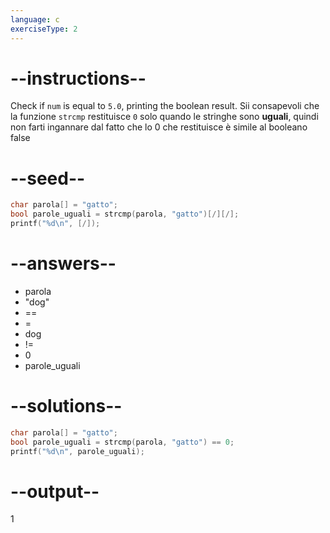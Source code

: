 ```yaml
---
language: c
exerciseType: 2
---
```


# --instructions--

Check if `num` is equal to `5.0`, printing the boolean result.
Sii consapevoli che la funzione `strcmp` restituisce `0` solo quando le stringhe sono **uguali**, quindi non farti ingannare dal fatto che lo 0 che restituisce è simile al booleano false

# --seed--

```c
char parola[] = "gatto";
bool parole_uguali = strcmp(parola, "gatto")[/][/];
printf("%d\n", [/]);
```

# --answers--

- parola
- "dog"
-  == 
-  = 
- dog
-  != 
- 0
- parole_uguali

# --solutions--

```c
char parola[] = "gatto";
bool parole_uguali = strcmp(parola, "gatto") == 0;
printf("%d\n", parole_uguali);
```

# --output--

1
